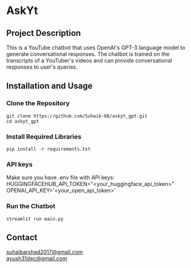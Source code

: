 # AskYt

## Project Description
This is a YouTube chatbot that uses OpenAI's GPT-3 language model to generate conversational responses. The chatbot is trained on the transcripts of a YouTuber's videos and can provide conversational responses to user's queries.

## Installation and Usage
### Clone the Repository
```
git clone https://github.com/Suhaib-88/askyt_gpt.git
cd askyt_gpt
```
### Install Required Libraries
```
pip install -r requirements.txt
```
### API keys
Make sure you have .env file with API keys:
HUGGINGFACEHUB_API_TOKEN="<your_huggingface_api_token>"
OPENAI_API_KEY='<your_open_api_token>'

### Run the Chatbot
```
streamlit run main.py
```

## Contact
suhaibarshad2017@gmail.com <br>
ayush31dec@gmail.com
